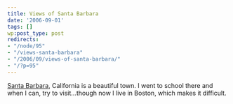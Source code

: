 ```yaml
---
title: Views of Santa Barbara
date: '2006-09-01'
tags: []
wp:post_type: post
redirects:
- "/node/95"
- "/views-santa-barbara"
- "/2006/09/views-of-santa-barbara/"
- "/?p=95"
---
```


[Santa Barbara](http://en.wikipedia.org/wiki/Santa_Barbara%2C_California), California is a beautiful town. I went to school there and when I can, try to visit...though now I live in Boston, which makes it difficult.
